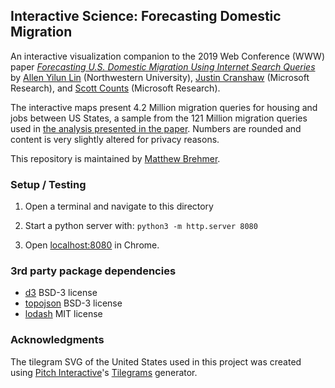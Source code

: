 ## Interactive Science: Forecasting Domestic Migration

An interactive visualization companion to the 2019 Web Conference (WWW) paper *[Forecasting U.S. Domestic Migration Using Internet Search Queries](https://www.microsoft.com/en-us/research/publication/forecasting-u-s-domestic-migration-using-internet-search-queries/)* by [Allen Yilun Lin](http://users.eecs.northwestern.edu/~ylo3469/) (Northwestern University), [Justin Cranshaw](https://www.microsoft.com/en-us/research/people/justincr/) (Microsoft Research), and [Scott Counts](https://www.microsoft.com/en-us/research/people/counts/) (Microsoft Research).

The interactive maps present 4.2 Million migration queries for housing and jobs between US States, a sample from the 121 Million migration queries used in [the analysis presented in the paper](https://www.microsoft.com/en-us/research/publication/forecasting-u-s-domestic-migration-using-internet-search-queries/). Numbers are rounded and content is very slightly altered for privacy reasons.

This repository is maintained by [Matthew Brehmer](https://github.com/mattbrehmer).

### Setup / Testing

1. Open a terminal and navigate to this directory

2. Start a python server with: `python3 -m http.server 8080`

5. Open [localhost:8080](http://localhost:8080/) in Chrome.

### 3rd party package dependencies

- [d3](https://www.npmjs.com/package/d3) BSD-3 license
- [topojson](https://www.npmjs.com/package/topojson) BSD-3 license
- [lodash](https://www.npmjs.com/package/lodash) MIT license

### Acknowledgments 

The tilegram SVG of the United States used in this project was created using [Pitch Interactive](http://pitchinteractive.com/)'s [Tilegrams](https://pitchinteractiveinc.github.io/tilegrams/) generator.
